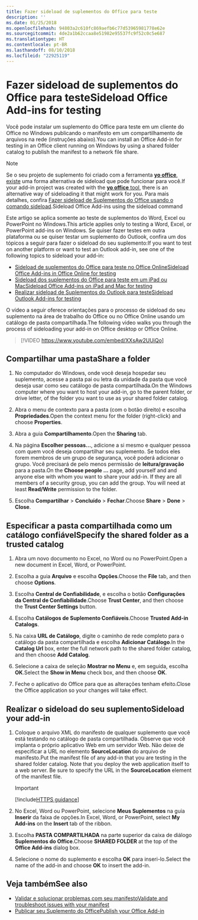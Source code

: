 ```yaml
---
title: Fazer sideload de suplementos do Office para teste
description: ''
ms.date: 01/25/2018
ms.openlocfilehash: 94803a2c610fc869aefb6c77d53965981778e62e
ms.sourcegitcommit: 4de2a1b62ccaa8e51982e95537fc9f52c0c5e687
ms.translationtype: HT
ms.contentlocale: pt-BR
ms.lasthandoff: 08/10/2018
ms.locfileid: "22925119"
---
```

# <a name="sideload-office-add-ins-for-testing"></a><span data-ttu-id="275e0-102">Fazer sideload de suplementos do Office para teste</span><span class="sxs-lookup"><span data-stu-id="275e0-102">Sideload Office Add-ins for testing</span></span>

<span data-ttu-id="275e0-103">Você pode instalar um suplemento do Office para teste em um cliente do Office no Windows publicando o manifesto em um compartilhamento de arquivos na rede (instruções abaixo).</span><span class="sxs-lookup"><span data-stu-id="275e0-103">You can install an Office Add-in for testing in an Office client running on Windows by using a shared folder catalog to publish the manifest to a network file share.</span></span>

> [!NOTE]
> <span data-ttu-id="275e0-104">Se o seu projeto de suplemento foi criado com a ferramenta [**yo office**, existe](https://github.com/OfficeDev/generator-office) uma forma alternativa de sideload que pode funcionar para você.</span><span class="sxs-lookup"><span data-stu-id="275e0-104">If your add-in project was created with the [**yo office** tool](https://github.com/OfficeDev/generator-office), there is an alternative way of sideloading it that might work for you.</span></span> <span data-ttu-id="275e0-105">Para mais detalhes, confira [Fazer sideload de Suplementos do Office usando o comando sideload](sideload-office-addin-using-sideload-command.md).</span><span class="sxs-lookup"><span data-stu-id="275e0-105">Sideload Office Add-ins using the sideload command</span></span>

<span data-ttu-id="275e0-106">Este artigo se aplica somente ao teste de suplementos do Word, Excel ou PowerPoint no Windows.</span><span class="sxs-lookup"><span data-stu-id="275e0-106">This article applies only to testing a Word, Excel, or PowerPoint add-ins on Windows.</span></span> <span data-ttu-id="275e0-107">Se quiser fazer testes em outra plataforma ou se quiser testar um suplemento do Outlook, confira um dos tópicos a seguir para fazer o sideload do seu suplemento:</span><span class="sxs-lookup"><span data-stu-id="275e0-107">If you want to test on another platform or want to test an Outlook add-in, see one of the following topics to sideload your add-in:</span></span>

- [<span data-ttu-id="275e0-108">Sideload de suplementos do Office para teste no Office Online</span><span class="sxs-lookup"><span data-stu-id="275e0-108">Sideload Office Add-ins in Office Online for testing</span></span>](sideload-office-add-ins-for-testing.md)
- [<span data-ttu-id="275e0-109">Sideload dos suplementos do Office para teste em um iPad ou Mac</span><span class="sxs-lookup"><span data-stu-id="275e0-109">Sideload Office Add-ins on iPad and Mac for testing</span></span>](sideload-an-office-add-in-on-ipad-and-mac.md)
- [<span data-ttu-id="275e0-110">Realizar sideload de Suplementos do Outlook para teste</span><span class="sxs-lookup"><span data-stu-id="275e0-110">Sideload Outlook Add-ins for testing</span></span>](https://docs.microsoft.com/outlook/add-ins/sideload-outlook-add-ins-for-testing)


<span data-ttu-id="275e0-111">O vídeo a seguir oferece orientações para o processo de sideload do seu suplemento na área de trabalho do Office ou no Office Online usando um catálogo de pasta compartilhada.</span><span class="sxs-lookup"><span data-stu-id="275e0-111">The following video walks you through the process of sideloading your add-in on Office desktop or Office Online.</span></span>  


> [!VIDEO https://www.youtube.com/embed/XXsAw2UUiQo]


## <a name="share-a-folder"></a><span data-ttu-id="275e0-112">Compartilhar uma pasta</span><span class="sxs-lookup"><span data-stu-id="275e0-112">Share a folder</span></span>

1. <span data-ttu-id="275e0-113">No computador do Windows, onde você deseja hospedar seu suplemento, acesse a pasta pai ou letra da unidade da pasta que você deseja usar como seu catálogo de pasta compartilhada.</span><span class="sxs-lookup"><span data-stu-id="275e0-113">On the Windows computer where you want to host your add-in, go to the parent folder, or drive letter, of the folder you want to use as your shared folder catalog.</span></span>

2. <span data-ttu-id="275e0-114">Abra o menu de contexto para a pasta (com o botão direito) e escolha **Propriedades**.</span><span class="sxs-lookup"><span data-stu-id="275e0-114">Open the context menu for the folder (right-click) and choose **Properties**.</span></span>

3. <span data-ttu-id="275e0-115">Abra a guia **Compartilhamento**.</span><span class="sxs-lookup"><span data-stu-id="275e0-115">Open the **Sharing** tab.</span></span>

4. <span data-ttu-id="275e0-p103">Na página **Escolher pessoas...**, adicione a si mesmo e qualquer pessoa com quem você deseja compartilhar seu suplemento. Se todos eles forem membros de um grupo de segurança, você poderá adicionar o grupo. Você precisará de pelo menos permissão de **leitura/gravação** para a pasta.</span><span class="sxs-lookup"><span data-stu-id="275e0-p103">On the **Choose people ...** page, add yourself and and anyone else with whom you want to share your add-in. If they are all members of a security group, you can add the group. You will need at least **Read/Write** permission to the folder.</span></span> 

5. <span data-ttu-id="275e0-119">Escolha **Compartilhar** > **Concluído** > **Fechar**.</span><span class="sxs-lookup"><span data-stu-id="275e0-119">Choose **Share** > **Done** > **Close**.</span></span>


## <a name="specify-the-shared-folder-as-a-trusted-catalog"></a><span data-ttu-id="275e0-120">Especificar a pasta compartilhada como um catálogo confiável</span><span class="sxs-lookup"><span data-stu-id="275e0-120">Specify the shared folder as a trusted catalog</span></span>
      
1. <span data-ttu-id="275e0-121">Abra um novo documento no Excel, no Word ou no PowerPoint.</span><span class="sxs-lookup"><span data-stu-id="275e0-121">Open a new document in Excel, Word, or PowerPoint.</span></span>
    
2. <span data-ttu-id="275e0-122">Escolha a guia **Arquivo** e escolha **Opções**.</span><span class="sxs-lookup"><span data-stu-id="275e0-122">Choose the **File** tab, and then choose **Options**.</span></span>
    
3. <span data-ttu-id="275e0-123">Escolha **Central de Confiabilidade**, e escolha o botão **Configurações da Central de Confiabilidade**.</span><span class="sxs-lookup"><span data-stu-id="275e0-123">Choose **Trust Center**, and then choose the  **Trust Center Settings** button.</span></span>
    
4. <span data-ttu-id="275e0-124">Escolha **Catálogos de Suplemento Confiáveis**.</span><span class="sxs-lookup"><span data-stu-id="275e0-124">Choose  **Trusted Add-in Catalogs**.</span></span>
    
5. <span data-ttu-id="275e0-125">Na caixa  **URL de Catálogo**, digite o caminho de rede completo para o catálogo da pasta compartilhada e escolha **Adicionar Catálogo**.</span><span class="sxs-lookup"><span data-stu-id="275e0-125">In the  **Catalog Url** box, enter the full network path to the shared folder catalog, and then choose **Add Catalog**.</span></span>
    
6. <span data-ttu-id="275e0-126">Selecione a caixa de seleção **Mostrar no Menu** e, em seguida, escolha **OK**.</span><span class="sxs-lookup"><span data-stu-id="275e0-126">Select the **Show in Menu** check box, and then choose **OK**.</span></span>

7. <span data-ttu-id="275e0-127">Feche o aplicativo do Office para que as alterações tenham efeito.</span><span class="sxs-lookup"><span data-stu-id="275e0-127">Close the Office application so your changes will take effect.</span></span>
    

## <a name="sideload-your-add-in"></a><span data-ttu-id="275e0-128">Realizar o sideload do seu suplemento</span><span class="sxs-lookup"><span data-stu-id="275e0-128">Sideload your add-in</span></span>


1. <span data-ttu-id="275e0-p104">Coloque o arquivo XML do manifesto de qualquer suplemento que você está testando no catálogo de pasta compartilhada. Observe que você implanta o próprio aplicativo Web em um servidor Web. Não deixe de especificar a URL no elemento **SourceLocation** do arquivo de manifesto.</span><span class="sxs-lookup"><span data-stu-id="275e0-p104">Put the manifest file of any add-in that you are testing in the shared folder catalog. Note that you deploy the web application itself to a web server. Be sure to specify the URL in the **SourceLocation** element of the manifest file.</span></span>

    > [!IMPORTANT]
    > [!include[HTTPS guidance](../includes/https-guidance.md)]

2. <span data-ttu-id="275e0-132">No Excel, Word ou PowerPoint, selecione **Meus Suplementos** na guia **Inserir** da faixa de opções.</span><span class="sxs-lookup"><span data-stu-id="275e0-132">In Excel, Word, or PowerPoint, select **My Add-ins** on the **Insert** tab of the ribbon.</span></span>

3. <span data-ttu-id="275e0-133">Escolha **PASTA COMPARTILHADA** na parte superior da caixa de diálogo **Suplementos do Office**.</span><span class="sxs-lookup"><span data-stu-id="275e0-133">Choose **SHARED FOLDER** at the top of the **Office Add-ins** dialog box.</span></span>

4. <span data-ttu-id="275e0-134">Selecione o nome do suplemento e escolha **OK** para inseri-lo.</span><span class="sxs-lookup"><span data-stu-id="275e0-134">Select the name of the add-in and choose **OK** to insert the add-in.</span></span>


## <a name="see-also"></a><span data-ttu-id="275e0-135">Veja também</span><span class="sxs-lookup"><span data-stu-id="275e0-135">See also</span></span>

- [<span data-ttu-id="275e0-136">Validar e solucionar problemas com seu manifesto</span><span class="sxs-lookup"><span data-stu-id="275e0-136">Validate and troubleshoot issues with your manifest</span></span>](troubleshoot-manifest.md)
- [<span data-ttu-id="275e0-137">Publicar seu Suplemento do Office</span><span class="sxs-lookup"><span data-stu-id="275e0-137">Publish your Office Add-in</span></span>](../publish/publish.md)
    
